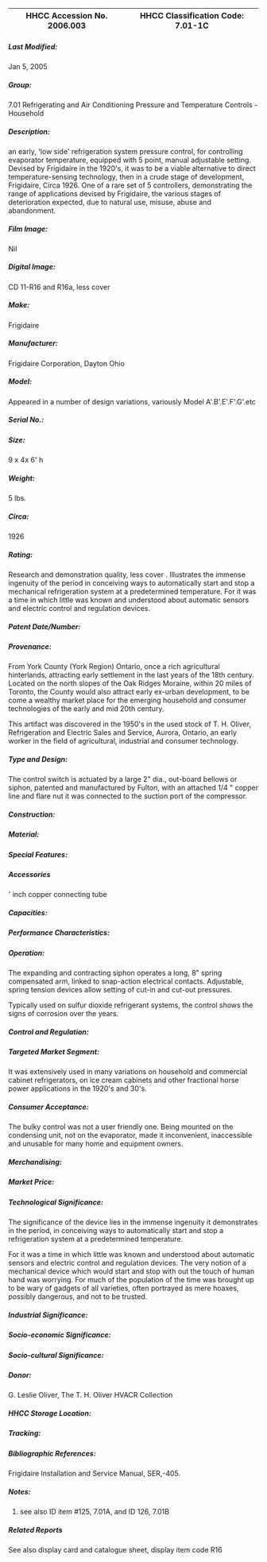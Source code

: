 | **HHCC Accession No. 2006.003** |**HHCC Classification Code:  7.01-1C**|
| ----------- | ----------- |

##### Last Modified:
Jan 5, 2005

##### Group:
7.01 Refrigerating and Air Conditioning Pressure and Temperature Controls - Household

##### Description:
an early, 'low side' refrigeration system pressure control, for controlling evaporator temperature, equipped with 5 point, manual adjustable setting. Devised by Frigidaire in the 1920's, it was to be a viable alternative to direct temperature-sensing technology, then in a crude stage of development, Frigidaire, Circa 1926. One of a rare set of 5 controllers, demonstrating the range of applications devised by Frigidaire, the various stages of deterioration expected, due to natural use, misuse, abuse and abandonment.

##### Film Image:
Nil

##### Digital Image:
CD 11-R16 and R16a, less cover

##### Make:
Frigidaire

##### Manufacturer:
Frigidaire Corporation, Dayton Ohio

##### Model:
Appeared in a number of design variations, variously Model A'.B'.E'.F'.G'.etc

##### Serial No.:


##### Size:
9 x 4x 6' h

##### Weight:
5 lbs.

##### Circa:
1926

##### Rating:
Research and demonstration quality, less cover . Illustrates the immense ingenuity of the period in conceiving ways to automatically start and stop a mechanical refrigeration system at a predetermined temperature. For it was a time in which little was known and understood about automatic sensors and electric control and regulation devices.

##### Patent Date/Number:


##### Provenance:
From York County (York Region) Ontario, once a rich agricultural hinterlands, attracting early settlement in the last years of the 18th century. Located on the north slopes of the Oak Ridges Moraine, within 20 miles of Toronto, the County would also attract early ex-urban development, to be come a wealthy market place for the emerging household and consumer technologies of the early and mid 20th century. 

This artifact was discovered in the 1950's in the used stock of T. H. Oliver, Refrigeration and Electric Sales and Service, Aurora, Ontario, an early worker in the field of agricultural, industrial and consumer technology.

##### Type and Design:
The control switch is actuated by a large 2" dia., out-board bellows or siphon, patented and manufactured by Fulton, with an attached 1/4 " copper line and flare nut it was connected to the suction port of the compressor.

##### Construction:


##### Material:


##### Special Features:


##### Accessories
' inch copper connecting tube

##### Capacities:


##### Performance Characteristics:


##### Operation:
The expanding and contracting siphon operates a long, 8" spring compensated arm, linked to snap-action electrical contacts.
Adjustable, spring tension devices allow setting of cut-in and cut-out pressures.

Typically used on sulfur dioxide refrigerant systems, the control shows the signs of corrosion over the years.

##### Control and Regulation:


##### Targeted Market Segment:
It was extensively used in many variations on household and commercial cabinet refrigerators, on ice cream cabinets and other fractional horse power applications in the 1920's and 30's.

##### Consumer Acceptance:
The bulky control was not a user friendly one. Being mounted on the condensing unit, not on the evaporator, made it inconvenient, inaccessible and unusable for many home and equipment owners.

##### Merchandising:


##### Market Price:


##### Technological Significance:
The significance of the device lies in the immense ingenuity it demonstrates in the period, in conceiving ways to automatically start and stop a refrigeration system at a predetermined temperature. 

For it was a time in which little was known and understood about automatic sensors and electric control and regulation devices. The very notion of a mechanical device  which would start and stop with out the touch of human hand was worrying. For much of the population of the time was brought up to be wary of gadgets of all varieties, often portrayed as mere hoaxes, possibly dangerous, and not to be trusted.

##### Industrial Significance:


##### Socio-economic Significance:


##### Socio-cultural Significance:


##### Donor:
G. Leslie Oliver, The T. H. Oliver HVACR Collection

##### HHCC Storage Location:


##### Tracking:


##### Bibliographic References:
Frigidaire Installation and Service Manual, SER,-405.

##### Notes:
1) see also ID item #125, 7.01A, and ID 126, 7.01B

##### Related Reports
See also display card and catalogue sheet, display item code R16

